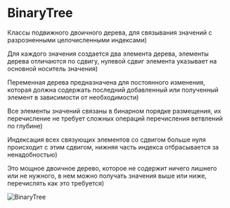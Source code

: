 # BinaryTree

Классы подвижного двоичного дерева, для связывания значений с разрозненными целочисленными индексами)

Для каждого значения создается два элемента дерева, элементы дерева отличаются по сдвигу, нулевой сдвиг элемента указывает на основной носитель значения)

Переменная дерева предназначена для постоянного изменения, которая должна содержать последний добавленный или полученный элемент в зависимости от необходимости)

Все элементы значений связаны в бинарном порядке размещения, их перечисление не требует сложных операций перечисления ветвлений по глубине)

Индексация всех связующих элементов со сдвигом больше нуля происходит с этим сдвигом, нижняя часть индекса отбрасывается за ненадобностью)

Это мощное двоичное дерево, которое не содержит ничего лишнего или не нужного, в нем можно получать значения выше или ниже, перечислять как это требуется)

![BinaryTree](https://user-images.githubusercontent.com/68204631/133011322-44668ff9-a6c2-4224-99c9-f132386a284c.png)
